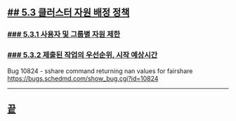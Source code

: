 [userguide]: https://github.com/dasandata/Open_HPC/tree/master/Document/User%20Guide#-%EB%AA%A9%EC%B0%A8
[ohpc]: http://openhpc.community/
[slurm]: https://slurm.schedmd.com/
[5]: https://github.com/dasandata/Open_HPC/tree/master/Document/User%20Guide/5_use_resource
[5.1]: https://github.com/dasandata/Open_HPC/blob/master/Document/User%20Guide/5_use_resource/5.1_Resource_manager_Intro.md
[5.2]: https://github.com/dasandata/Open_HPC/blob/master/Document/User%20Guide/5_use_resource/5.2_Allocate_Resource.md
[5.3]: https://github.com/dasandata/Open_HPC/blob/master/Document/User%20Guide/5_use_resource/5.3_Priority_submitted_job_and_start_time.md

## [## 5.3  클러스터 자원 배정 정책][5]  


### [### 5.3.1 사용자 및 그룹별 자원 제한 ][5.3]


### [### 5.3.2 제출된 작업의 우선순위, 시작 예상시간 ][5.3]





Bug 10824 - sshare command returning nan values for fairshare
https://bugs.schedmd.com/show_bug.cgi?id=10824


***
## [끝][5.3]
